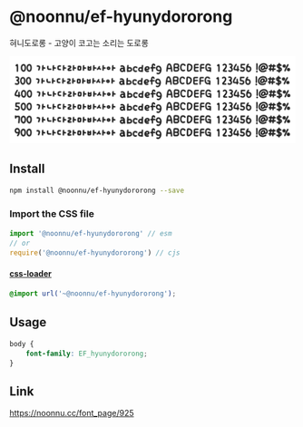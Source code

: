 # @noonnu/ef-hyunydororong

혀니도로롱 - 고양이 코고는 소리는 도로롱

![example](./example.png)

## Install

```bash
npm install @noonnu/ef-hyunydororong --save
```

### Import the CSS file

```js
import '@noonnu/ef-hyunydororong' // esm
// or
require('@noonnu/ef-hyunydororong') // cjs
```

#### [css-loader](https://github.com/webpack-contrib/css-loader)

```css
@import url('~@noonnu/ef-hyunydororong');
```

## Usage

```css
body {
    font-family: EF_hyunydororong;
}
```

## Link

https://noonnu.cc/font_page/925
